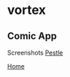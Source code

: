 # vortex

## Comic App
Screenshots
[Pestle](https://github.com/Sdantevie/vortex/blob/main/assets/images/pestle.png?raw=true)

[Home](https://github.com/Sdantevie/vortex/blob/main/assets/images/home.png?raw=true)